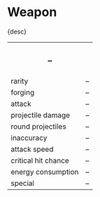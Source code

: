 # Weapon

{desc}


<table>
  <tr>
    <th colspan="2"> <h3> – </h3> </th>
  </tr>
  <tr>
    <td> rarity </td>
    <td> – </td> 
  </tr>
  <tr>
    <td> forging </td>
    <td> – </td> 
  </tr>
  <tr>
    <td> attack </td>
    <td> – </td> 
  </tr>
  <tr>
    <td> projectile damage </td>
    <td> – </td> 
  </tr>
  <tr>
    <td> round projectiles </td>
    <td> – </td> 
  </tr>
  <tr>
    <td> inaccuracy </td>
    <td> – </td> 
  </tr>
  <tr>
    <td> attack speed </td>
    <td> – </td> 
  </tr>
  <tr>
    <td> critical hit chance </td>
    <td> – </td> 
  </tr>
  <tr>
    <td> energy consumption </td>
    <td> – </td> 
  </tr>
  <tr>
    <td> special </td>
    <td> – </td> 
  </tr>
</table>
